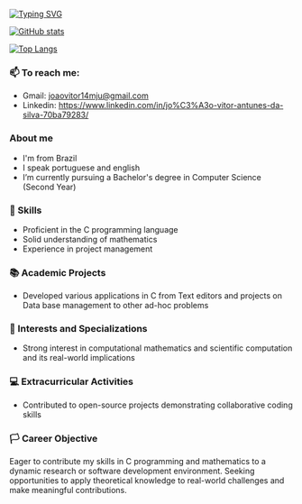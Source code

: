 

[![Typing SVG](https://readme-typing-svg.herokuapp.com/?color=37a6ff&size=35&center=true&vCenter=true&width=1000&lines=Hallo,+I'm+João+Vitor!;Currently+I'm+on+my+second+year+in+CS;Feel+free+to+explore+my+profile!+:%29)](https://git.io/typing-svg)

[![GitHub stats](https://github-readme-stats.vercel.app/api?username=Erwin5642&hide_border=true&show_icons=true&theme=transparent)](https://github.com/anuraghazra/github-readme-stats)

[![Top Langs](https://github-readme-stats.vercel.app/api/top-langs/?username=Erwin5642&hide_border=true&layout=compact&theme=transparent)](https://github.com/anuraghazra/github-readme-stats)

### 📫 To reach me:
- Gmail:
joaovitor14mju@gmail.com
- Linkedin:
https://www.linkedin.com/in/jo%C3%A3o-vitor-antunes-da-silva-70ba79283/
### About me
- I'm from Brazil
- I speak portuguese and english
- I’m currently pursuing a Bachelor's degree in Computer Science (Second Year)


### 🌿 Skills 
- Proficient in the C programming language
- Solid understanding of mathematics
- Experience in project management

### 📚 Academic Projects
- Developed various applications in C from Text editors and projects on Data base management to other ad-hoc problems

### 🔬 Interests and Specializations
- Strong interest in computational mathematics and scientific computation and its real-world implications

### 💻 Extracurricular Activities
- Contributed to open-source projects demonstrating collaborative coding skills

### 🏳 Career Objective
Eager to contribute my skills in C programming and mathematics to a dynamic research or software development environment. Seeking opportunities to apply theoretical knowledge to real-world challenges and make meaningful contributions.
